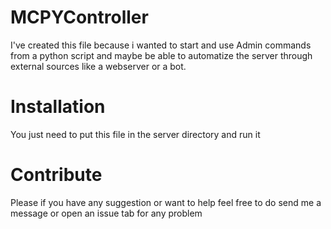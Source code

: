 # MCPYController

I've created this file because i wanted to start and use Admin commands from a python script and maybe be able to automatize the server through external sources like a webserver or a bot.


# Installation
You just need to put this file in the server directory and run it

# Contribute 
Please if you have any suggestion or want to help feel free to do send me a message or open an issue tab for any problem
